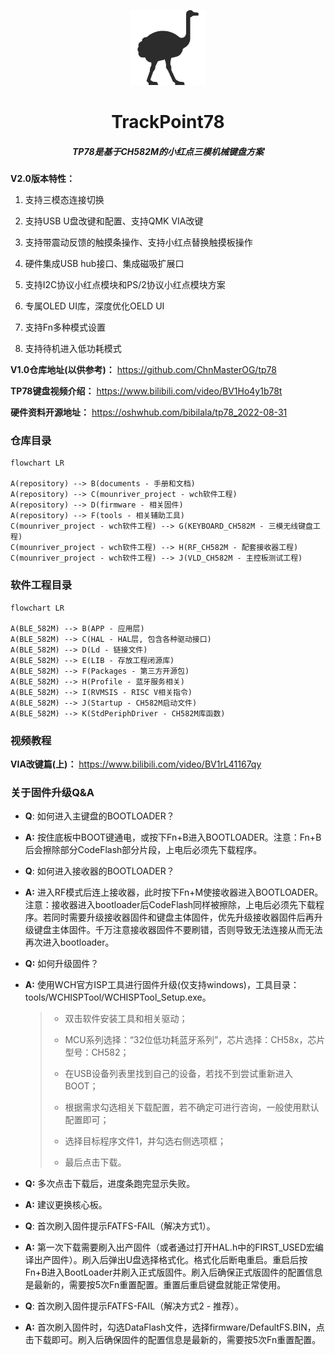 <p align="center"><img src="resources/logo.png" alt="MarkText" width="120" height="120"></p>

<h1 align="center">TrackPoint78 </h1>

<h5 align="center">TP78是基于CH582M的小红点三模机械键盘方案</h5>

**V2.0版本特性：**

1. 支持三模态连接切换

2. 支持USB U盘改键和配置、支持QMK VIA改键

3. 支持带震动反馈的触摸条操作、支持小红点替换触摸板操作

4. 硬件集成USB hub接口、集成磁吸扩展口

5. 支持I2C协议小红点模块和PS/2协议小红点模块方案

6. 专属OLED UI库，深度优化OELD UI

7. 支持Fn多种模式设置

8. 支持待机进入低功耗模式

**V1.0仓库地址(以供参考)：** https://github.com/ChnMasterOG/tp78

**TP78键盘视频介绍：** https://www.bilibili.com/video/BV1Ho4y1b78t

**硬件资料开源地址：** https://oshwhub.com/bibilala/tp78_2022-08-31

### 仓库目录

```mermaid
flowchart LR

A(repository) --> B(documents - 手册和文档)
A(repository) --> C(mounriver_project - wch软件工程)
A(repository) --> D(firmware - 相关固件)
A(repository) --> F(tools - 相关辅助工具)
C(mounriver_project - wch软件工程) --> G(KEYBOARD_CH582M - 三模无线键盘工程)
C(mounriver_project - wch软件工程) --> H(RF_CH582M - 配套接收器工程)
C(mounriver_project - wch软件工程) --> J(VLD_CH582M - 主控板测试工程)
```

### 软件工程目录

```mermaid
flowchart LR

A(BLE_582M) --> B(APP - 应用层)
A(BLE_582M) --> C(HAL - HAL层, 包含各种驱动接口)
A(BLE_582M) --> D(Ld - 链接文件)
A(BLE_582M) --> E(LIB - 存放工程闭源库)
A(BLE_582M) --> F(Packages - 第三方开源包)
A(BLE_582M) --> H(Profile - 蓝牙服务相关)
A(BLE_582M) --> I(RVMSIS - RISC V相关指令)
A(BLE_582M) --> J(Startup - CH582M启动文件)
A(BLE_582M) --> K(StdPeriphDriver - CH582M库函数)
```

### 视频教程

**VIA改键篇(上)：** https://www.bilibili.com/video/BV1rL41167qy

### 关于固件升级Q&A

- **Q**: 如何进入主键盘的BOOTLOADER？

- **A:** 按住底板中BOOT键通电，或按下Fn+B进入BOOTLOADER。注意：Fn+B后会擦除部分CodeFlash部分片段，上电后必须先下载程序。

- **Q**: 如何进入接收器的BOOTLOADER？

- **A:** 进入RF模式后连上接收器，此时按下Fn+M使接收器进入BOOTLOADER。注意：接收器进入bootloader后CodeFlash同样被擦除，上电后必须先下载程序。若同时需要升级接收器固件和键盘主体固件，优先升级接收器固件后再升级键盘主体固件。千万注意接收器固件不要刷错，否则导致无法连接从而无法再次进入bootloader。

- **Q:** 如何升级固件？

- **A:** 使用WCH官方ISP工具进行固件升级(仅支持windows)，工具目录：tools/WCHISPTool/WCHISPTool_Setup.exe。
  
  > - 双击软件安装工具和相关驱动；
  > 
  > - MCU系列选择：“32位低功耗蓝牙系列”，芯片选择：CH58x，芯片型号：CH582；
  > 
  > - 在USB设备列表里找到自己的设备，若找不到尝试重新进入BOOT；
  > 
  > - 根据需求勾选相关下载配置，若不确定可进行咨询，一般使用默认配置即可；
  > 
  > - 选择目标程序文件1，并勾选右侧选项框；
  > 
  > - 最后点击下载。

- **Q:** 多次点击下载后，进度条跑完显示失败。

- **A:** 建议更换核心板。

- **Q**: 首次刷入固件提示FATFS-FAIL（解决方式1）。

- **A:** 第一次下载需要刷入出产固件（或者通过打开HAL.h中的FIRST_USED宏编译出产固件）。刷入后弹出U盘选择格式化。格式化后断电重启。重启后按Fn+B进入BootLoader并刷入正式版固件。刷入后确保正式版固件的配置信息是最新的，需要按5次Fn重置配置。重置后重启键盘就能正常使用。

- **Q**: 首次刷入固件提示FATFS-FAIL（解决方式2 - 推荐）。

- **A:** 首次刷入固件时，勾选DataFlash文件，选择firmware/DefaultFS.BIN，点击下载即可。刷入后确保固件的配置信息是最新的，需要按5次Fn重置配置。
